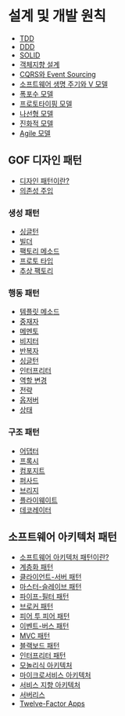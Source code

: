 # 설계 및 개발 원칙
- [TDD]()
- [DDD]()
- [SOLID]()
- [객체지향 설계]()
- [CQRS와 Event Sourcing]()
- [소프트웨어 생명 주기와 V 모델]()
- [폭포수 모델]()
- [프로토타이핑 모델]()
- [나선형 모델]()
- [진화적 모델]()
- [Agile 모델]()
## GOF 디자인 패턴
- [디자인 패턴이란?]()
- [의존성 주입]()
### 생성 패턴
- [싱글턴]()
- [빌더]()
- [팩토리 메소드]()
- [프로토 타입]()
- [추상 팩토리]()
### 행동 패턴
- [템플릿 메소드]()
- [중재자]()
- [메멘토]()
- [비지터]()
- [반복자]()
- [싱글턴]()
- [인터프리터]()
- [역할 변경]()
- [전략]()
- [옵저버]()
- [상태]()
### 구조 패턴
- [어댑터]()
- [프록시]()
- [컴포지트]()
- [퍼사드]()
- [브리지]()
- [플라이웨이트]()
- [데코레이터]()
## 소프트웨어 아키텍처 패턴
- [소프트웨어 아키텍처 패턴이란?]()
- [계층화 패턴]()
- [클라이언트-서버 패턴]()
- [마스터-슬레이브 패턴]()
- [파이프-필터 패턴]()
- [브로커 패턴]()
- [피어 투 피어 패턴]()
- [이벤트-버스 패턴]()
- [MVC 패턴]()
- [블랙보드 패턴]()
- [인터프리터 패턴]()
- [모놀리식 아키텍처]()
- [마이크로서비스 아키텍처]()
- [서비스 지향 아키텍처]()
- [서버리스]()
- [Twelve-Factor Apps]()